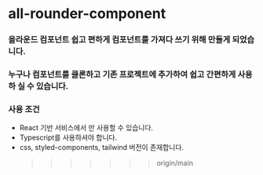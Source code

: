 # all-rounder-component

### 올라운드 컴포넌트 쉽고 편하게 컴포넌트를 가져다 쓰기 위해 만들게 되었습니다.

### 누구나 컴포넌트를 클론하고 기존 프로젝트에 추가하여 쉽고 간편하게 사용하 실 수 있습니다.

### 사용 조건

- React 기반 서비스에서 만 사용할 수 있습니다.
- Typescript를 사용하셔야 합니다.
- css, styled-components, tailwind 버전이 존재합니다.
  > > > > > > > origin/main
